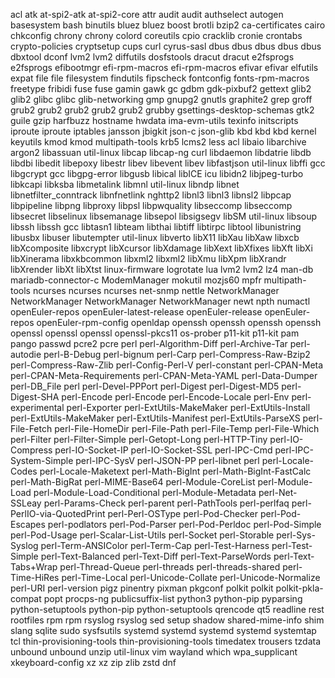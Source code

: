 acl
atk
at-spi2-atk
at-spi2-core
attr
audit
audit
authselect
autogen
basesystem
bash
binutils
bluez
bluez
boost
brotli
bzip2
ca-certificates
cairo
chkconfig
chrony
chrony
colord
coreutils
cpio
cracklib
cronie
crontabs
crypto-policies
cryptsetup
cups
curl
cyrus-sasl
dbus
dbus
dbus
dbus
dbus
dbxtool
dconf
lvm2
lvm2
diffutils
dosfstools
dracut
dracut
e2fsprogs
e2fsprogs
efibootmgr
efi-rpm-macros
efi-rpm-macros
efivar
efivar
elfutils
expat
file
file
filesystem
findutils
fipscheck
fontconfig
fonts-rpm-macros
freetype
fribidi
fuse
fuse
gamin
gawk
gc
gdbm
gdk-pixbuf2
gettext
glib2
glib2
glibc
glibc
glib-networking
gmp
gnupg2
gnutls
graphite2
grep
groff
grub2
grub2
grub2
grub2
grub2
grubby
gsettings-desktop-schemas
gtk2
guile
gzip
harfbuzz
hostname
hwdata
ima-evm-utils
texinfo
initscripts
iproute
iproute
iptables
jansson
jbigkit
json-c
json-glib
kbd
kbd
kbd
kernel
keyutils
kmod
kmod
multipath-tools
krb5
lcms2
less
acl
libaio
libarchive
argon2
libassuan
util-linux
libcap
libcap-ng
curl
libdaemon
libdatrie
libdb
libdbi
libedit
libepoxy
libestr
libev
libevent
libev
libfastjson
util-linux
libffi
gcc
libgcrypt
gcc
libgpg-error
libgusb
libical
libICE
icu
libidn2
libjpeg-turbo
libkcapi
libksba
libmetalink
libmnl
util-linux
libndp
libnet
libnetfilter_conntrack
libnfnetlink
nghttp2
libnl3
libnl3
libnsl2
libpcap
libpipeline
libpng
libproxy
libpsl
libpwquality
libseccomp
libseccomp
libsecret
libselinux
libsemanage
libsepol
libsigsegv
libSM
util-linux
libsoup
libssh
libssh
gcc
libtasn1
libteam
libthai
libtiff
libtirpc
libtool
libunistring
libusbx
libuser
libutempter
util-linux
libverto
libX11
libXau
libXaw
libxcb
libXcomposite
libxcrypt
libXcursor
libXdamage
libXext
libXfixes
libXft
libXi
libXinerama
libxkbcommon
libxml2
libxml2
libXmu
libXpm
libXrandr
libXrender
libXt
libXtst
linux-firmware
logrotate
lua
lvm2
lvm2
lz4
man-db
mariadb-connector-c
ModemManager
mokutil
mozjs60
mpfr
multipath-tools
ncurses
ncurses
ncurses
net-snmp
nettle
NetworkManager
NetworkManager
NetworkManager
NetworkManager
newt
npth
numactl
openEuler-repos
openEuler-latest-release
openEuler-release
openEuler-repos
openEuler-rpm-config
openldap
openssh
openssh
openssh
openssh
openssl
openssl
openssl
openssl-pkcs11
os-prober
p11-kit
p11-kit
pam
pango
passwd
pcre2
pcre
perl
perl-Algorithm-Diff
perl-Archive-Tar
perl-autodie
perl-B-Debug
perl-bignum
perl-Carp
perl-Compress-Raw-Bzip2
perl-Compress-Raw-Zlib
perl-Config-Perl-V
perl-constant
perl-CPAN-Meta
perl-CPAN-Meta-Requirements
perl-CPAN-Meta-YAML
perl-Data-Dumper
perl-DB_File
perl
perl-Devel-PPPort
perl-Digest
perl-Digest-MD5
perl-Digest-SHA
perl-Encode
perl-Encode
perl-Encode-Locale
perl-Env
perl-experimental
perl-Exporter
perl-ExtUtils-MakeMaker
perl-ExtUtils-Install
perl-ExtUtils-MakeMaker
perl-ExtUtils-Manifest
perl-ExtUtils-ParseXS
perl-File-Fetch
perl-File-HomeDir
perl-File-Path
perl-File-Temp
perl-File-Which
perl-Filter
perl-Filter-Simple
perl-Getopt-Long
perl-HTTP-Tiny
perl-IO-Compress
perl-IO-Socket-IP
perl-IO-Socket-SSL
perl-IPC-Cmd
perl-IPC-System-Simple
perl-IPC-SysV
perl-JSON-PP
perl-libnet
perl
perl-Locale-Codes
perl-Locale-Maketext
perl-Math-BigInt
perl-Math-BigInt-FastCalc
perl-Math-BigRat
perl-MIME-Base64
perl-Module-CoreList
perl-Module-Load
perl-Module-Load-Conditional
perl-Module-Metadata
perl-Net-SSLeay
perl-Params-Check
perl-parent
perl-PathTools
perl-perlfaq
perl-PerlIO-via-QuotedPrint
perl-Perl-OSType
perl-Pod-Checker
perl-Pod-Escapes
perl-podlators
perl-Pod-Parser
perl-Pod-Perldoc
perl-Pod-Simple
perl-Pod-Usage
perl-Scalar-List-Utils
perl-Socket
perl-Storable
perl-Sys-Syslog
perl-Term-ANSIColor
perl-Term-Cap
perl-Test-Harness
perl-Test-Simple
perl-Text-Balanced
perl-Text-Diff
perl-Text-ParseWords
perl-Text-Tabs+Wrap
perl-Thread-Queue
perl-threads
perl-threads-shared
perl-Time-HiRes
perl-Time-Local
perl-Unicode-Collate
perl-Unicode-Normalize
perl-URI
perl-version
pigz
pinentry
pixman
pkgconf
polkit
polkit
polkit-pkla-compat
popt
procps-ng
publicsuffix-list
python3
python-pip
pyparsing
python-setuptools
python-pip
python-setuptools
qrencode
qt5
readline
rest
rootfiles
rpm
rpm
rsyslog
rsyslog
sed
setup
shadow
shared-mime-info
shim
slang
sqlite
sudo
sysfsutils
systemd
systemd
systemd
systemd
systemtap
tcl
thin-provisioning-tools
thin-provisioning-tools
timedatex
trousers
tzdata
unbound
unbound
unzip
util-linux
vim
wayland
which
wpa_supplicant
xkeyboard-config
xz
xz
zip
zlib
zstd
dnf